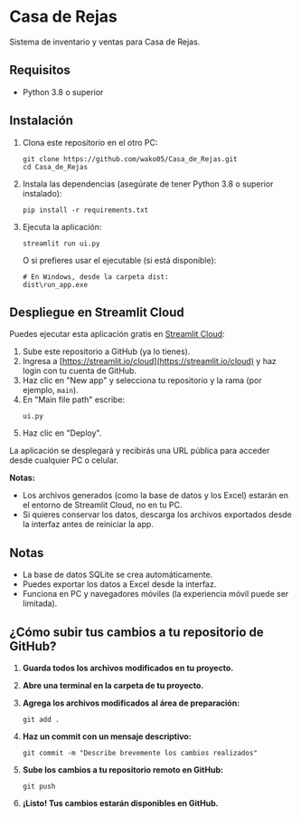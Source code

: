 # Casa de Rejas

Sistema de inventario y ventas para Casa de Rejas.

## Requisitos

- Python 3.8 o superior

## Instalación

1. Clona este repositorio en el otro PC:
   ```
   git clone https://github.com/wako05/Casa_de_Rejas.git
   cd Casa_de_Rejas
   ```

2. Instala las dependencias (asegúrate de tener Python 3.8 o superior instalado):
   ```
   pip install -r requirements.txt
   ```

3. Ejecuta la aplicación:
   ```
   streamlit run ui.py
   ```

   O si prefieres usar el ejecutable (si está disponible):
   ```
   # En Windows, desde la carpeta dist:
   dist\run_app.exe
   ```

## Despliegue en Streamlit Cloud

Puedes ejecutar esta aplicación gratis en [Streamlit Cloud](https://streamlit.io/cloud):

1. Sube este repositorio a GitHub (ya lo tienes).
2. Ingresa a [https://streamlit.io/cloud](https://streamlit.io/cloud) y haz login con tu cuenta de GitHub.
3. Haz clic en "New app" y selecciona tu repositorio y la rama (por ejemplo, `main`).
4. En "Main file path" escribe:  
   ```
   ui.py
   ```
5. Haz clic en "Deploy".

La aplicación se desplegará y recibirás una URL pública para acceder desde cualquier PC o celular.

**Notas:**
- Los archivos generados (como la base de datos y los Excel) estarán en el entorno de Streamlit Cloud, no en tu PC.
- Si quieres conservar los datos, descarga los archivos exportados desde la interfaz antes de reiniciar la app.

## Notas

- La base de datos SQLite se crea automáticamente.
- Puedes exportar los datos a Excel desde la interfaz.
- Funciona en PC y navegadores móviles (la experiencia móvil puede ser limitada).

## ¿Cómo subir tus cambios a tu repositorio de GitHub?

1. **Guarda todos los archivos modificados en tu proyecto.**

2. **Abre una terminal en la carpeta de tu proyecto.**

3. **Agrega los archivos modificados al área de preparación:**
   ```
   git add .
   ```

4. **Haz un commit con un mensaje descriptivo:**
   ```
   git commit -m "Describe brevemente los cambios realizados"
   ```

5. **Sube los cambios a tu repositorio remoto en GitHub:**
   ```
   git push
   ```

6. **¡Listo! Tus cambios estarán disponibles en GitHub.**
